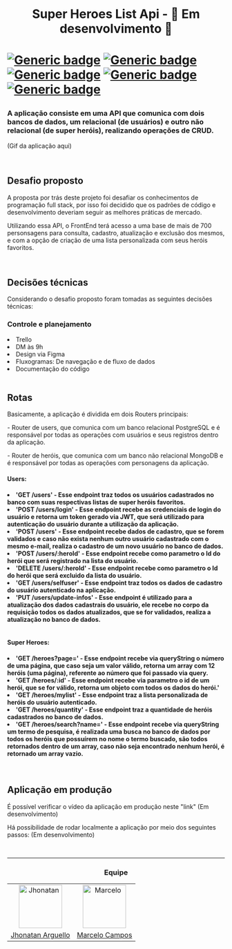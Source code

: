 <h1 align="center">Super Heroes List Api - 🚧 Em desenvolvimento 🚧<h1>

[![Generic badge](https://img.shields.io/badge/Status-In%20Progress-yellow?style=for-the-badge&logo=appveyor)](https://shields.io/)
[![Generic badge](https://img.shields.io/badge/Integration-MongoDB%20PostgreSQL-blue?style=for-the-badge&logo=appveyor)](https://shields.io/)
[![Generic badge](https://img.shields.io/badge/Develop-NodeJs-green?style=for-the-badge&logo=appveyor)](https://shields.io/)
[![Generic badge](https://img.shields.io/badge/Develop-Express-yellow?style=for-the-badge&logo=appveyor)](https://shields.io/)
[![Generic badge](https://img.shields.io/badge/Develop-REST%20RESTful-red?style=for-the-badge&logo=appveyor)](https://shields.io/)
 
<h3>A aplicação consiste em uma API que comunica com dois bancos de dados, um relacional (de usuários) e outro não relacional (de super heróis), realizando operações de CRUD.</h3>
  
  (Gif da aplicação aqui)
  
<br>
  
<h2>Desafio proposto</h2>

<p>A proposta por trás deste projeto foi desafiar os conhecimentos de programação full stack, por isso foi decidido que os padrões de código e desenvolvimento deveriam seguir as melhores práticas de mercado.</p>

<p>Utilizando essa API, o FrontEnd terá acesso a uma base de mais de 700 personsagens para consulta, cadastro, atualização e exclusão dos mesmos, e com a opção de criação de uma lista personalizada com seus heróis favoritos.</p>
<br>

<h2>Decisões técnicas</h2>
  
<p>Considerando o desafio proposto foram tomadas as seguintes decisões técnicas:</p>

  
<h3>Controle e planejamento</h3>

<li>Trello</li>
<li>DM às 9h</li>
<li>Design via Figma</li>
<li>Fluxogramas: De navegação e de fluxo de dados</li>
<li>Documentação do código</>
<br>
<br>

<h2>Rotas</h2>
<p>Basicamente, a aplicação é dividida em dois Routers principais:</p>
<p> - Router de users, que comunica com um banco relacional PostgreSQL e é responsável por todas as operações com usuários e seus registros dentro da aplicação.</p>
<p> - Router de heróis, que comunica com um banco não relacional MongoDB e é responsável por todas as operações com personagens da aplicação.</p>

<h4>Users:<h4>
<li>'GET /users' - Esse endpoint traz todos os usuários cadastrados no banco com suas respectivas listas de super heróis favoritos.</li>
<li>'POST /users/login' - Esse endpoint recebe as credenciais de login do usuário e retorna um token gerado via JWT, que será utilizado para autenticação do usuário durante a utilização da aplicação.</li>
<li>'POST /users' - Esse endpoint recebe dados de cadastro, que se forem validados e caso não exista nenhum outro usuário cadastrado com o mesmo e-mail, realiza o cadastro de um novo usuário no banco de dados.</li>
<li>'POST /users/:heroId' - Esse endpoint recebe como parametro o Id do herói que será registrado na lista do usuário.</li>
<li>'DELETE /users/:heroId' - Esse endpoint recebe como parametro o Id do herói que será excluido da lista do usuário.</li>
<li>'GET /users/selfuser' - Esse endpoint traz todos os dados de cadastro do usuário autenticado na aplicação.</li>
<li>'PUT /users/update-infos' - Esse endpoint é utilizado para a atualização dos dados cadastrais do usuário, ele recebe no corpo da requisição todos os dados atualizados, que se for validados, realiza a atualização no banco de dados.</li>

<br>

<h4>Super Heroes:<h4>
<li>'GET /heroes?page=' - Esse endpoint recebe via queryString o número de uma página, que caso seja um valor válido, retorna um array com 12 heróis (uma página), referente ao número que foi passado via query.</li>
<li>'GET /heroes/:id' - Esse endpoint recebe via parametro o id de um herói, que se for válido, retorna um objeto com todos os dados do herói.'</li>
<li>'GET /heroes/mylist' - Esse endpoint traz a lista personalizada de heróis do usuário autenticado.</li>
<li>'GET /heroes/quantity' - Esse endpoint traz a quantidade de heróis cadastrados no banco de dados.</li>
<li>'GET /heroes/search?name=' - Esse endpoint recebe via queryString um termo de pesquisa, é realizada uma busca no banco de dados por todos os heróis que possuírem no nome o termo buscado, são todos retornados dentro de um array, caso não seja encontrado nenhum herói, é retornado um array vazio.</li>

<br>
<br>
 
<h2>Aplicação em produção</h2>
  
<p>É possível verificar o vídeo da aplicação em produção neste "link" (Em desenvolvimento)</p>

<p>Há possibilidade de rodar localmente a aplicação por meio dos seguintes passos: (Em desenvolvimento)</p>
 <br>

<hr>
  
<h3 align=center>Equipe</h3>

<table align=center>
  <tr>
    <td align="center">
      <a href="https://github.com/jiarguello">
        <img width='100px' src='https://avatars.githubusercontent.com/u/72360446?v=4' Alt= Jhonatan Perfil>
      </a>
    </td>  
    <td align="center">
      <a href="https://github.com/marcelocampos66"> 
        <img width='100px' src='https://avatars.githubusercontent.com/u/31359152?s=60&v=4' Alt= Marcelo Perfil>
      </a>
    </td>
  </tr>
  <tr>
    <td>
      <a href="https://github.com/jiarguello">
        Jhonatan Arguello
      </a>   
    </td>
    <td>
      <a href="https://github.com/marcelocampos66"> 
        Marcelo Campos
      </a>
    </td>
  </tr>
</table>
